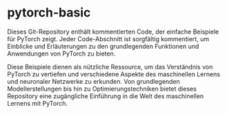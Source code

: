 # pytorch-basic
Dieses Git-Repository enthält kommentierten Code, der einfache Beispiele für PyTorch zeigt. Jeder Code-Abschnitt ist sorgfältig kommentiert, um Einblicke und Erläuterungen zu den grundlegenden Funktionen und Anwendungen von PyTorch zu bieten. 

Diese Beispiele dienen als nützliche Ressource, um das Verständnis von PyTorch zu vertiefen und verschiedene Aspekte des maschinellen Lernens und neuronaler Netzwerke zu erkunden. Von grundlegenden Modellerstellungen bis hin zu Optimierungstechniken bietet dieses Repository eine zugängliche Einführung in die Welt des maschinellen Lernens mit PyTorch.
